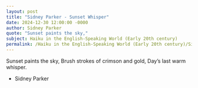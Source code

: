 ```yaml
---
layout: post
title: "Sidney Parker - Sunset Whisper"
date: 2024-12-30 12:00:00 -0000
author: Sidney Parker
quote: "Sunset paints the sky,"
subject: Haiku in the English-Speaking World (Early 20th century)
permalink: /Haiku in the English-Speaking World (Early 20th century)/Sidney Parker/Sidney Parker - Sunset Whisper
---
```


Sunset paints the sky,
Brush strokes of crimson and gold,
Day’s last warm whisper.

- Sidney Parker
